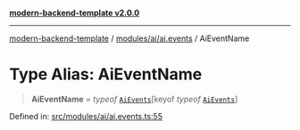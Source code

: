 [**modern-backend-template v2.0.0**](../../../../README.md)

***

[modern-backend-template](../../../../modules.md) / [modules/ai/ai.events](../README.md) / AiEventName

# Type Alias: AiEventName

> **AiEventName** = *typeof* [`AiEvents`](../variables/AiEvents.md)\[keyof *typeof* [`AiEvents`](../variables/AiEvents.md)\]

Defined in: [src/modules/ai/ai.events.ts:55](https://github.com/maemreyo/saas-4cus-nodejs/blob/1a77de11cd6eaefe66c31c7f5de281673fc25ce5/src/modules/ai/ai.events.ts#L55)
